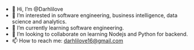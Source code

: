 - 👋 Hi, I’m @Darhlilove
- 👀 I’m interested in software engineering, business intelligence, data science and analytics.
- 🌱 I’m currently learning software engineering.
- 💞️ I’m looking to collaborate on learning Nodejs and Python for backend.
- 📫 How to reach me: darhlilove16@gmail.com

<!---
Darhlilove/Darhlilove is a ✨ special ✨ repository because its `README.md` (this file) appears on your GitHub profile.
You can click the Preview link to take a look at your changes.
--->
